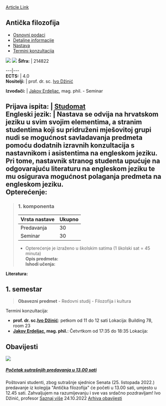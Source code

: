 [Article Link](https://www.fhs.hr/predmet/antfil_a)

## Antička filozofija
  * [Osnovni podaci](https://www.fhs.hr/predmet/antfil_a#v1id-904792_992327_1_0 "Osnovni podaci")
  * [Detaljne informacije](https://www.fhs.hr/predmet/antfil_a#v1id-904792_992327_1_1 "Detaljne informacije")
  * [Nastava](https://www.fhs.hr/predmet/antfil_a#v1id-904792_992327_1_2 "Nastava")
  * [Termini konzultacija](https://www.fhs.hr/predmet/antfil_a#v1id-904792_992327_1_3 "Termini konzultacija")


[![](https://www.fhs.hr/img/flags/gif/hr.gif)](https://www.fhs.hr/predmet/antfil_a) [![](https://www.fhs.hr/img/flags/gif/gb.gif)](https://www.fhs.hr/en/course/ancphi_a)
**Šifra:** |  214822  
  
---|---  
**ECTS:** |  4.0   
**Nositelji:** |  prof. dr. sc. [Ivo Džinić](https://www.fhs.hr/djelatnik/ivo.dzinic)   
  
**Izvođači:** |  [Jakov Erdeljac](https://www.fhs.hr/djelatnik/jakov.erdeljac), mag. phil. - Seminar  
  
**Prijava ispita:** |  [Studomat](http://www.isvu.hr/studomat)  
**Engleski jezik:** |  Nastava se odvija na hrvatskom jeziku u svim svojim elementima, a stranim studentima koji su pridruženi mješovitoj grupi nudi se mogućnost savladavanja predmeta pomoću dodatnih izravnih konzultacija s nastavnikom i asistentima na engleskom jeziku. Pri tome, nastavnik stranog studenta upućuje na odgovarajuću literaturu na engleskom jeziku te mu osigurava mogućnost polaganja predmeta na engleskom jeziku.   
**Opterećenje:**  
---  
> ### 1. komponenta
> | Vrsta nastave | Ukupno  
> ---|---  
> Predavanja | 30  
> Seminar | 30  
> * Opterećenje je izraženo u školskim satima (1 školski sat = 45 minuta)   
**Opis predmeta:**  
> **Ishodi učenja:**  

  
**Literatura:**  

  
**1. semestar**  
---  
> **Obavezni predmet** - Redovni studij - Filozofija i kultura  
>   
Termini konzultacija: 
  * **prof. dr. sc.[Ivo Džinić](https://www.fhs.hr/djelatnik/ivo.dzinic)**: 
petkom od 11 do 12 sati
Lokacija: Building 78, room 23 
  * **[Jakov Erdeljac](https://www.fhs.hr/djelatnik/jakov.erdeljac), mag. phil.**: 
Četvrtkom od 17:35 do 18:35
Lokacija: 


## Obavijesti
[ ![](https://www.fhs.hr/_pub/themes_static/hrstud2024/default/img/default_news.jpg) ](https://www.fhs.hr/predmet/antfil_a?@=21jbb#news_120768)
#####  [Početak sutrašnjih predavanja u 13.00 sati](https://www.fhs.hr/predmet/antfil_a?@=21jbb#news_120768)
Poštovani studenti, zbog sutrašnje sjednice Senata (25. listopada 2022.) predavanje iz kolegija "Antička filozofija" će početi u 13.00 sati, umjesto u 12.45 sati. Zahvaljujem na razumijevanju i sve vas srdačno pozdravljam! Ivo Džinić, profesor 
[Saznaj više](https://www.fhs.hr/predmet/antfil_a?@=21jbb#news_120768)
24.10.2022
[Arhiva obavijesti](https://www.fhs.hr/predmet/antfil_a?@=21cl1#news_120768 "Arhiva obavijesti")
